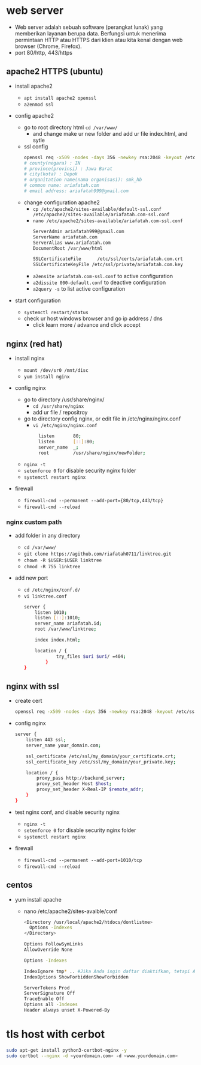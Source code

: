 # web server
- Web server adalah sebuah software (perangkat lunak) yang memberikan layanan berupa data. Berfungsi untuk menerima permintaan HTTP atau HTTPS dari klien atau kita kenal dengan web browser (Chrome, Firefox).
- port 80/http, 443/https

## apache2 HTTPS (ubuntu)
- install apache2
  - ```apt install apache2 openssl```
  - ```a2enmod ssl```

- config apache2
  - go to root directory html ```cd /var/www/```
    - and change make ur new folder and add ur file index.html, and sytle
  - ssl config
    ```bash
    openssl req -x509 -nodes -days 356 -newkey rsa:2048 -keyout /etc/ssl/private/ariafatah.com.key -out /etc/ssl/certs/ariafatah.com.crt
    # county(negara) : IN
    # province(provinsi) : Jawa Barat
    # city(kota) : Depok
    # organitation name(nama organisasi): smk_hb
    # common name: ariafatah.com
    # email address: ariafatah999@gmail.com
    ```
  - change configuration apache2
    - ```cp /etc/apache2/sites-available/default-ssl.conf /etc/apache2/sites-available/ariafatah.com-ssl.conf```
    - ```nano /etc/apache2/sites-available/ariafatah.com-ssl.conf```
      ```bash
      ServerAdmin ariafatah999@gmail.com
      ServerName ariafatah.com
      ServerAlias www.ariafatah.com
      DocumentRoot /var/www/html

      SSLCertificateFile      /etc/ssl/certs/ariafatah.com.crt
      SSLCertificateKeyFile /etc/ssl/private/ariafatah.com.key
      ```
    - ```a2ensite ariafatah.com-ssl.conf``` to active configuration
    - ```a2dissite 000-default.conf``` to deactive configuration
    - ```a2query -s``` to list active configuration

- start configuration
  - ```systemctl restart/status```
  - check ur host windows browser and go ip address / dns
    - click learn more / advance and click accept

## nginx (red hat)
- install nginx
  - ```mount /dev/sr0 /mnt/disc```
  - ```yum install nginx```

- config nginx
  - go to directory /usr/share/nginx/
    - ```cd /usr/share/nginx```
    - add ur file / repositroy
  - go to directory config nginx, or edit file in /etc/nginx/nginx.conf
    - ```vi /etc/nginx/nginx.conf```
      ```bash
        listen       80;
        listen       [::]:80;
        server_name  _;
        root         /usr/share/nginx/newFolder;
      ```
  - ```nginx -t```
  - ```setenforce 0``` for disable security nginx folder
  - ```systemctl restart nginx```

- firewall
  - ```firewall-cmd --permanent --add-port={80/tcp,443/tcp}```
  - ```firewall-cmd --reload```

### nginx custom path
- add folder in any directory
  - ```cd /var/www/```
  - ```git clone https://agithub.com/riafatah0711/linktree.git```
  - ```chown -R $USER:$USER linktree```
  - ```chmod -R 755 linktree```

- add new port
  - ```cd /etc/nginx/conf.d/```
  - ```vi linktree.conf```
    ```bash
    server {
        listen 1010;
        listen [::]:1010;
        server_name ariafatah.id;
        root /var/www/linktree;

        index index.html;

        location / {
                try_files $uri $uri/ =404;
            }
    }
    ```

## nginx with ssl
- create cert
  ```bash
  openssl req -x509 -nodes -days 356 -newkey rsa:2048 -keyout /etc/ssl/private/domain.key -out /etc/ssl/certs/domain.crt
  ```
- config nginx
  ```bash
  server {
      listen 443 ssl;
      server_name your_domain.com;

      ssl_certificate /etc/ssl/my_domain/your_certificate.crt;
      ssl_certificate_key /etc/ssl/my_domain/your_private.key;

      location / {
          proxy_pass http://backend_server;
          proxy_set_header Host $host;
          proxy_set_header X-Real-IP $remote_addr;
      }
  } 
  ```

- test nginx conf, and disable security nginx
  - ```nginx -t```
  - ```setenforce 0``` for disable security nginx folder
  - ```systemctl restart nginx```

- firewall
  - ```firewall-cmd --permanent --add-port=1010/tcp```
  - ```firewall-cmd --reload```

## centos
- yum install apache
  - nano /etc/apache2/sites-avaible/conf
    ```bash
    <Directory /usr/local/apache2/htdocs/dontlistme>
      Options -Indexes
    </Directory>

    Options FollowSymLinks
    AllowOverride None

    Options -Indexes

    IndexIgnore tmp* .. #Jika Anda ingin daftar diaktifkan, tetapi Anda ingin menghilangkan file tertentu,
    IndexOptions ShowForbiddenShowForbidden
    ```

    ```bash
    ServerTokens Prod
    ServerSignature Off
    TraceEnable Off
    Options all -Indexes
    Header always unset X-Powered-By
    ```

# tls host with cerbot
```bash
sudo apt-get install python3-certbot-nginx -y
sudo certbot --nginx -d <yourdomain.com> -d <www.yourdomain.com>
```